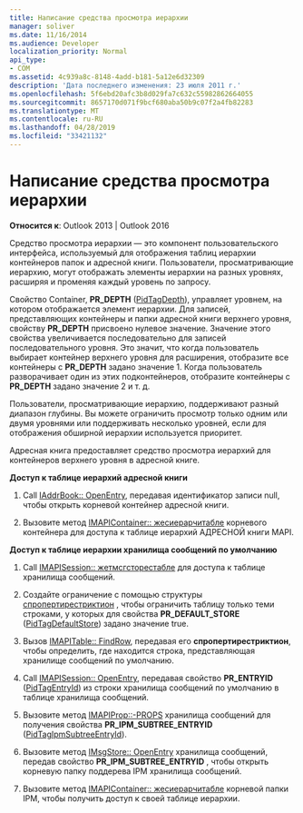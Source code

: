 ```yaml
---
title: Написание средства просмотра иерархии
manager: soliver
ms.date: 11/16/2014
ms.audience: Developer
localization_priority: Normal
api_type:
- COM
ms.assetid: 4c939a8c-8148-4add-b181-5a12e6d32309
description: 'Дата последнего изменения: 23 июля 2011 г.'
ms.openlocfilehash: 5f6ebd20afc3b8d029fa7c632c55982862664055
ms.sourcegitcommit: 8657170d071f9bcf680aba50b9c07f2a4fb82283
ms.translationtype: MT
ms.contentlocale: ru-RU
ms.lasthandoff: 04/28/2019
ms.locfileid: "33421132"
---
```

# <a name="writing-a-hierarchy-viewer"></a>Написание средства просмотра иерархии

  
  
**Относится к**: Outlook 2013 | Outlook 2016 
  
Средство просмотра иерархии — это компонент пользовательского интерфейса, используемый для отображения таблиц иерархии контейнеров папок и адресной книги. Пользователи, просматривающие иерархию, могут отображать элементы иерархии на разных уровнях, расширяя и променяя каждый уровень по запросу.
  
Свойство Container, **PR_DEPTH** ([PidTagDepth](pidtagdepth-canonical-property.md)), управляет уровнем, на котором отображается элемент иерархии. Для записей, представляющих контейнеры и папки адресной книги верхнего уровня, свойству **PR_DEPTH** присвоено нулевое значение. Значение этого свойства увеличивается последовательно для записей последовательного уровня. Это значит, что когда пользователь выбирает контейнер верхнего уровня для расширения, отобразите все контейнеры с **PR_DEPTH** задано значение 1. Когда пользователь разворачивает один из этих подконтейнеров, отобразите контейнеры с **PR_DEPTH** задано значение 2 и т. д. 
  
Пользователи, просматривающие иерархию, поддерживают разный диапазон глубины. Вы можете ограничить просмотр только одним или двумя уровнями или поддерживать несколько уровней, если для отображения обширной иерархии используется приоритет. 
  
Адресная книга предоставляет средство просмотра иерархий для контейнеров верхнего уровня в адресной книге. 
  
 **Доступ к таблице иерархий адресной книги**
  
1. Call [IAddrBook:: OpenEntry](iaddrbook-openentry.md), передавая идентификатор записи null, чтобы открыть корневой контейнер адресной книги.
    
2. Вызовите метод [IMAPIContainer:: жесиерарчитабле](imapicontainer-gethierarchytable.md) корневого контейнера для доступа к таблице иерархий АДРЕСНОЙ книги MAPI. 
    
 **Доступ к таблице иерархии хранилища сообщений по умолчанию**
  
1. Call [IMAPISession:: жетмсгсторестабле](imapisession-getmsgstorestable.md) для доступа к таблице хранилища сообщений. 
    
2. Создайте ограничение с помощью структуры [спропертирестриктион](spropertyrestriction.md) , чтобы ограничить таблицу только теми строками, у которых для свойства **PR_DEFAULT_STORE** ([PidTagDefaultStore](pidtagdefaultstore-canonical-property.md)) задано значение true. 
    
3. Вызов [IMAPITable:: FindRow](imapitable-findrow.md), передавая его **спропертирестриктион**, чтобы определить, где находится строка, представляющая хранилище сообщений по умолчанию. 
    
4. Call [IMAPISession:: OpenEntry](imapisession-openentry.md), передавая свойство **PR_ENTRYID** ([PidTagEntryId](pidtagentryid-canonical-property.md)) из строки хранилища сообщений по умолчанию в таблице хранилища сообщений.
    
5. Вызовите метод [IMAPIProp::-PROPS](imapiprop-getprops.md) хранилища сообщений для получения свойства **PR_IPM_SUBTREE_ENTRYID** ([PidTagIpmSubtreeEntryId](pidtagipmsubtreeentryid-canonical-property.md)).
    
6. Вызовите метод [IMsgStore:: OpenEntry](imsgstore-openentry.md) хранилища сообщений, передав свойство **PR_IPM_SUBTREE_ENTRYID** , чтобы открыть корневую папку поддерева IPM хранилища сообщений. 
    
7. Вызовите метод [IMAPIContainer:: жесиерарчитабле](imapicontainer-gethierarchytable.md) корневой папки IPM, чтобы получить доступ к своей таблице иерархии. 
    

